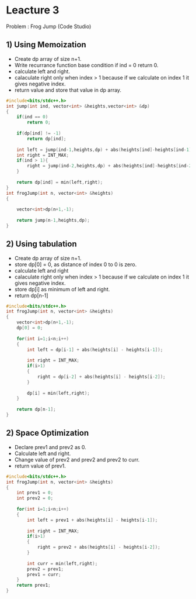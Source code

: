 # Leacture 3

Problem : Frog Jump (Code Studio)

## 1) Using Memoization
- Create dp array of size n+1.
- Write recurrance function base condition if ind = 0 return 0.
- calculate left and right.
- calaculate right only when index > 1 because if we calculate on index 1 it gives negative index.
- return value and store that value in dp array.



```C++
#include<bits/stdc++.h>
int jump(int ind, vector<int> &heights,vector<int> &dp)
{
    if(ind == 0)
        return 0;
    
    if(dp[ind] != -1)
        return dp[ind];
    
    int left = jump(ind-1,heights,dp) + abs(heights[ind]-heights[ind-1]);
    int right = INT_MAX;
    if(ind > 1){
        right = jump(ind-2,heights,dp) + abs(heights[ind]-heights[ind-2]);
    }
    
    return dp[ind] = min(left,right);
}
int frogJump(int n, vector<int> &heights)
{
    
    vector<int>dp(n+1,-1);
    
    return jump(n-1,heights,dp);
}
```


## 2) Using tabulation
- Create dp array of size n+1.
- store dp[0] = 0, as distance of index 0 to 0 is zero.
- calculate left and right
- calaculate right only when index > 1 because if we calculate on index 1 it gives negative index.
- store dp[i] as minimum of left and right.
- return dp[n-1]

```C++
#include<bits/stdc++.h>
int frogJump(int n, vector<int> &heights)
{
    vector<int>dp(n+1,-1);
    dp[0] = 0;
    
    for(int i=1;i<n;i++)
    {
        int left = dp[i-1] + abs(heights[i] - heights[i-1]);
        
        int right = INT_MAX;
        if(i>1)
        {
            right = dp[i-2] + abs(heights[i] - heights[i-2]);
        }
        
        dp[i] = min(left,right);
    }
    
    return dp[n-1];
}
```

## 2) Space Optimization
- Declare prev1 and prev2 as 0.
- Calculate left and right.
- Change value of prev2 and prev2 and prev2 to curr.
- return value of prev1.

```C++
#include<bits/stdc++.h>
int frogJump(int n, vector<int> &heights)
{
    int prev1 = 0;
    int prev2 = 0;
    
    for(int i=1;i<n;i++)
    {
        int left = prev1 + abs(heights[i] - heights[i-1]);
        
        int right = INT_MAX;
        if(i>1)
        {
            right = prev2 + abs(heights[i] - heights[i-2]);
        }
        
        int curr = min(left,right);
        prev2 = prev1;
        prev1 = curr;
    }
    return prev1;
}
```
